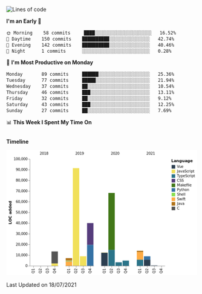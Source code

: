 <!--START_SECTION:waka-->
![Lines of code](https://img.shields.io/badge/From%20Hello%20World%20I%27ve%20Written-273236%20lines%20of%20code-blue)

**I'm an Early 🐤** 

```text
🌞 Morning    58 commits     ████░░░░░░░░░░░░░░░░░░░░░   16.52% 
🌆 Daytime    150 commits    ██████████░░░░░░░░░░░░░░░   42.74% 
🌃 Evening    142 commits    ██████████░░░░░░░░░░░░░░░   40.46% 
🌙 Night      1 commits      ░░░░░░░░░░░░░░░░░░░░░░░░░   0.28%

```
📅 **I'm Most Productive on Monday** 

```text
Monday       89 commits     ██████░░░░░░░░░░░░░░░░░░░   25.36% 
Tuesday      77 commits     █████░░░░░░░░░░░░░░░░░░░░   21.94% 
Wednesday    37 commits     ██░░░░░░░░░░░░░░░░░░░░░░░   10.54% 
Thursday     46 commits     ███░░░░░░░░░░░░░░░░░░░░░░   13.11% 
Friday       32 commits     ██░░░░░░░░░░░░░░░░░░░░░░░   9.12% 
Saturday     43 commits     ███░░░░░░░░░░░░░░░░░░░░░░   12.25% 
Sunday       27 commits     ██░░░░░░░░░░░░░░░░░░░░░░░   7.69%

```


📊 **This Week I Spent My Time On** 

```text
```

**Timeline**

![Chart not found](https://raw.githubusercontent.com/johann-lr/johann-lr/master/charts/bar_graph.png) 


 Last Updated on 18/07/2021
<!--END_SECTION:waka-->
